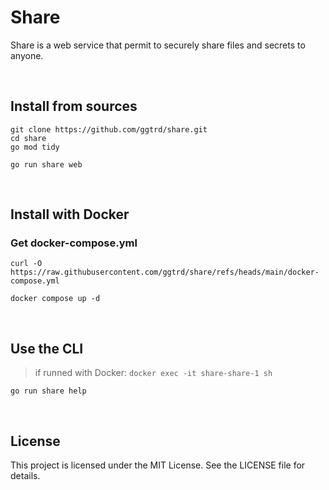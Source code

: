 # Share

Share is a web service that permit to securely share files and secrets to anyone.

<br>

## Install from sources
```
git clone https://github.com/ggtrd/share.git
cd share
go mod tidy
```
```
go run share web
```

<br>

## Install with Docker

### Get docker-compose.yml
```
curl -O https://raw.githubusercontent.com/ggtrd/share/refs/heads/main/docker-compose.yml
```

```
docker compose up -d
```

<br>

## Use the CLI

> if runned with Docker:
> ```docker exec -it share-share-1 sh```

```
go run share help
```

<br>

## License
This project is licensed under the MIT License. See the LICENSE file for details.